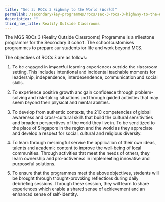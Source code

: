 ```yaml
---
title: "Sec 3: ROCs 3 Highway to the World (World)"
permalink: /secondary/key-programmes/rocs/sec-3-rocs-3-highway-to-the-world-world/
description: ""
third_nav_title: Reality Outside Classrooms
---
```


The MGS ROCs 3 (Reality Outside Classrooms) Programme is a milestone programme for the Secondary 3 cohort. The school customises programmes to prepare our students for life and work beyond MGS.  

The objectives of ROCs 3 are as follows:

1.  To be engaged in impactful learning experiences outside the classroom setting. This includes intentional and incidental teachable moments for leadership, independence, interdependence, communication and social skills.  
      
    
2.  To experience positive growth and gain confidence through problem-solving and risk-taking situations and through guided activities that may seem beyond their physical and mental abilities.  
      
    
3.  To develop from authentic contexts, the 21C competencies of global awareness and cross-cultural skills that build the cultural sensitivities and broaden perspectives of the world they live in. To be sensitized to the place of Singapore in the region and the world as they appreciate and develop a respect for social, cultural and religious diversity.
4.  To learn through meaningful service the application of their own ideas, talents and academic content to improve the well-being of local communities. Through activities that meet the needs of others, they learn ownership and pro-activeness in implementing innovative and purposeful solutions.  
      
    
5.  To ensure that the programmes meet the above objectives, students will be brought through thought-provoking reflections during daily debriefing sessions. Through these session, they will learn to share experiences which enable a shared sense of achievement and an enhanced sense of self-identity.